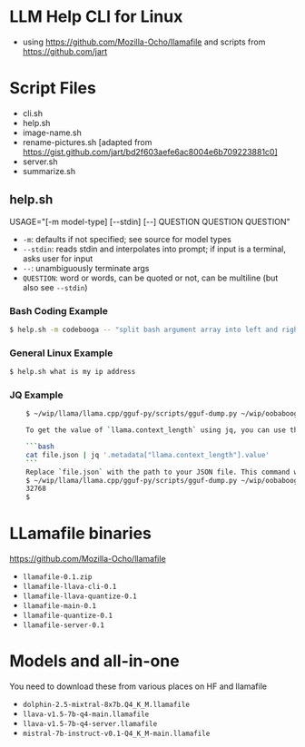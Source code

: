 # LLM Help CLI for Linux
- using https://github.com/Mozilla-Ocho/llamafile and scripts from https://github.com/jart

# Script Files
- cli.sh
- help.sh
- image-name.sh
- rename-pictures.sh [adapted from https://gist.github.com/jart/bd2f603aefe6ac8004e6b709223881c0]
- server.sh
- summarize.sh


## help.sh

USAGE="[-m model-type] [--stdin] [--] QUESTION QUESTION QUESTION"

- `-m`: defaults if not specified; see source for model types
- `--stdin`: reads stdin and interpolates into prompt; if input is a terminal, asks user for input
- `--`: unambiguously terminate args
- `QUESTION`: word or words, can be quoted or not, can be multiline (but also see `--stdin`)

### Bash Coding Example
```bash
$ help.sh -m codebooga -- "split bash argument array into left and right with double hyphen as the separator using special bash builtin functions or operators as needed "
```

### General Linux Example
```bash
$ help.sh what is my ip address
```

### JQ Example

```bash
    $ ~/wip/llama/llama.cpp/gguf-py/scripts/gguf-dump.py ~/wip/oobabooga/text-generation-webui/models/dolphin-2.7-mixtral-8x7b.Q4_K_M.gguf --no-tensors --json | help.sh -m dolphin --stdin -- "give me a jq cli to get value the value of the named \`llama.context_length\` (note the dot is part of the field name) in the following JSON:  "

    To get the value of `llama.context_length` using jq, you can use the following command:

    ```bash
    cat file.json | jq '.metadata["llama.context_length"].value'
    ```
    Replace `file.json` with the path to your JSON file. This command will output the value of `llama.context_length`, which is 32768 in this case.
    $ ~/wip/llama/llama.cpp/gguf-py/scripts/gguf-dump.py ~/wip/oobabooga/text-generation-webui/models/dolphin-2.7-mixtral-8x7b.Q4_K_M.gguf --no-tensors --json | jq '.metadata["llama.context_length"].value'
    32768
    $ 
```

# LLamafile binaries
https://github.com/Mozilla-Ocho/llamafile
- `llamafile-0.1.zip`
- `llamafile-llava-cli-0.1`
- `llamafile-llava-quantize-0.1`
- `llamafile-main-0.1`
- `llamafile-quantize-0.1`
- `llamafile-server-0.1`

# Models and all-in-one
You need to download these from various places on HF and llamafile
- `dolphin-2.5-mixtral-8x7b.Q4_K_M.llamafile`
- `llava-v1.5-7b-q4-main.llamafile`
- `llava-v1.5-7b-q4-server.llamafile`
- `mistral-7b-instruct-v0.1-Q4_K_M-main.llamafile`
